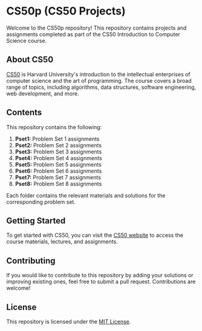 # CS50p (CS50 Projects)

Welcome to the CS50p repository! This repository contains projects and assignments completed as part of the CS50 Introduction to Computer Science course.

## About CS50

[CS50](https://cs50.harvard.edu/) is Harvard University's introduction to the intellectual enterprises of computer science and the art of programming. The course covers a broad range of topics, including algorithms, data structures, software engineering, web development, and more.

## Contents

This repository contains the following:

1. **Pset1:** Problem Set 1 assignments
2. **Pset2:** Problem Set 2 assignments
3. **Pset3:** Problem Set 3 assignments
4. **Pset4:** Problem Set 4 assignments
5. **Pset5:** Problem Set 5 assignments
6. **Pset6:** Problem Set 6 assignments
7. **Pset7:** Problem Set 7 assignments
8. **Pset8:** Problem Set 8 assignments

Each folder contains the relevant materials and solutions for the corresponding problem set.

## Getting Started

To get started with CS50, you can visit the [CS50 website](https://cs50.harvard.edu/) to access the course materials, lectures, and assignments.

## Contributing

If you would like to contribute to this repository by adding your solutions or improving existing ones, feel free to submit a pull request. Contributions are welcome!

## License

This repository is licensed under the [MIT License](LICENSE).
